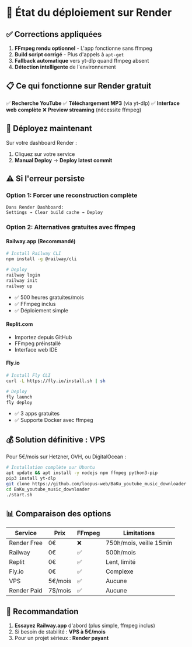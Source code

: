 # 🚀 État du déploiement sur Render

## ✅ Corrections appliquées

1. **FFmpeg rendu optionnel** - L'app fonctionne sans ffmpeg
2. **Build script corrigé** - Plus d'appels à `apt-get`
3. **Fallback automatique** vers yt-dlp quand ffmpeg absent
4. **Détection intelligente** de l'environnement

## 📋 Ce qui fonctionne sur Render gratuit

✅ **Recherche YouTube**
✅ **Téléchargement MP3** (via yt-dlp)
✅ **Interface web complète**
❌ **Preview streaming** (nécessite ffmpeg)

## 🔄 Déployez maintenant

Sur votre dashboard Render :
1. Cliquez sur votre service
2. **Manual Deploy** → **Deploy latest commit**

## ⚠️ Si l'erreur persiste

### Option 1: Forcer une reconstruction complète
```
Dans Render Dashboard:
Settings → Clear build cache → Deploy
```

### Option 2: Alternatives gratuites avec ffmpeg

#### **Railway.app** (Recommandé)
```bash
# Install Railway CLI
npm install -g @railway/cli

# Deploy
railway login
railway init
railway up
```
- ✅ 500 heures gratuites/mois
- ✅ FFmpeg inclus
- ✅ Déploiement simple

#### **Replit.com**
- Importez depuis GitHub
- FFmpeg préinstallé
- Interface web IDE

#### **Fly.io**
```bash
# Install Fly CLI
curl -L https://fly.io/install.sh | sh

# Deploy
fly launch
fly deploy
```
- ✅ 3 apps gratuites
- ✅ Supporte Docker avec ffmpeg

## 💰 Solution définitive : VPS

Pour 5€/mois sur Hetzner, OVH, ou DigitalOcean :
```bash
# Installation complète sur Ubuntu
apt update && apt install -y nodejs npm ffmpeg python3-pip
pip3 install yt-dlp
git clone https://github.com/loopus-web/BaKu_youtube_music_downloader
cd BaKu_youtube_music_downloader
./start.sh
```

## 📊 Comparaison des options

| Service | Prix | FFmpeg | Limitations |
|---------|------|--------|-------------|
| Render Free | 0€ | ❌ | 750h/mois, veille 15min |
| Railway | 0€ | ✅ | 500h/mois |
| Replit | 0€ | ✅ | Lent, limité |
| Fly.io | 0€ | ✅ | Complexe |
| VPS | 5€/mois | ✅ | Aucune |
| Render Paid | 7$/mois | ✅ | Aucune |

## 🎯 Recommandation

1. **Essayez Railway.app** d'abord (plus simple, ffmpeg inclus)
2. Si besoin de stabilité : **VPS à 5€/mois**
3. Pour un projet sérieux : **Render payant**